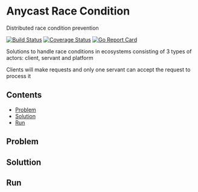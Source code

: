 # Anycast Race Condition
Distributed race condition prevention

[![Build Status](https://travis-ci.com/pouyanh/anycast.svg?branch=master)](https://travis-ci.com/pouyanh/anycast)
[![Coverage Status](https://coveralls.io/repos/github/pouyanh/anycast/badge.svg?branch=master)](https://coveralls.io/github/pouyanh/anycast?branch=master)
[![Go Report Card](https://goreportcard.com/badge/github.com/pouyanh/anycast/die-github-cache-die)](https://goreportcard.com/report/github.com/pouyanh/anycast)

Solutions to handle race conditions in ecosystems consisting of 3 types of actors: client, servant and platform

Clients will make requests and only one servant can accept the request to process it

## Contents
* [Problem](#problem)
* [Solution](#solution)
* [Run](#run)

## Problem

## Soluttion

## Run
